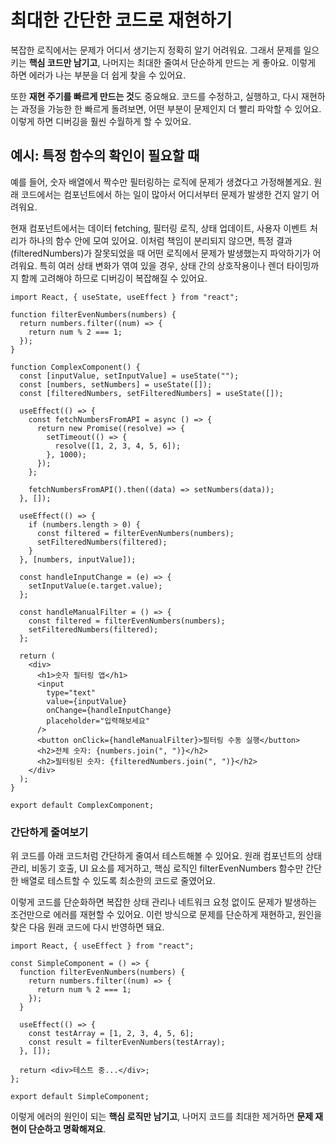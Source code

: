 # 최대한 간단한 코드로 재현하기

복잡한 로직에서는 문제가 어디서 생기는지 정확히 알기 어려워요. 그래서 문제를 일으키는 **핵심 코드만 남기고**, 나머지는 최대한 줄여서 단순하게 만드는 게 좋아요. 이렇게 하면 에러가 나는 부분을 더 쉽게 찾을 수 있어요.

또한 **재현 주기를 빠르게 만드는 것**도 중요해요. 코드를 수정하고, 실행하고, 다시 재현하는 과정을 가능한 한 빠르게 돌려보면, 어떤 부분이 문제인지 더 빨리 파악할 수 있어요. 이렇게 하면 디버깅을 훨씬 수월하게 할 수 있어요.

## 예시: 특정 함수의 확인이 필요할 때

예를 들어, 숫자 배열에서 짝수만 필터링하는 로직에 문제가 생겼다고 가정해볼게요. 원래 코드에서는 컴포넌트에서 하는 일이 많아서 어디서부터 문제가 발생한 건지 알기 어려워요.

현재 컴포넌트에서는 데이터 fetching, 필터링 로직, 상태 업데이트, 사용자 이벤트 처리가 하나의 함수 안에 모여 있어요. 이처럼 책임이 분리되지 않으면, 특정 결과(filteredNumbers)가 잘못되었을 때 어떤 로직에서 문제가 발생했는지 파악하기가 어려워요. 특히 여러 상태 변화가 엮여 있을 경우, 상태 간의 상호작용이나 렌더 타이밍까지 함께 고려해야 하므로 디버깅이 복잡해질 수 있어요.

```tsx
import React, { useState, useEffect } from "react";

function filterEvenNumbers(numbers) {
  return numbers.filter((num) => {
    return num % 2 === 1;
  });
}

function ComplexComponent() {
  const [inputValue, setInputValue] = useState("");
  const [numbers, setNumbers] = useState([]);
  const [filteredNumbers, setFilteredNumbers] = useState([]);

  useEffect(() => {
    const fetchNumbersFromAPI = async () => {
      return new Promise((resolve) => {
        setTimeout(() => {
          resolve([1, 2, 3, 4, 5, 6]);
        }, 1000);
      });
    };

    fetchNumbersFromAPI().then((data) => setNumbers(data));
  }, []);

  useEffect(() => {
    if (numbers.length > 0) {
      const filtered = filterEvenNumbers(numbers);
      setFilteredNumbers(filtered);
    }
  }, [numbers, inputValue]);

  const handleInputChange = (e) => {
    setInputValue(e.target.value);
  };

  const handleManualFilter = () => {
    const filtered = filterEvenNumbers(numbers);
    setFilteredNumbers(filtered);
  };

  return (
    <div>
      <h1>숫자 필터링 앱</h1>
      <input
        type="text"
        value={inputValue}
        onChange={handleInputChange}
        placeholder="입력해보세요"
      />
      <button onClick={handleManualFilter}>필터링 수동 실행</button>
      <h2>전체 숫자: {numbers.join(", ")}</h2>
      <h2>필터링된 숫자: {filteredNumbers.join(", ")}</h2>
    </div>
  );
}

export default ComplexComponent;
```

### 간단하게 줄여보기

위 코드를 아래 코드처럼 간단하게 줄여서 테스트해볼 수 있어요. 원래 컴포넌트의 상태 관리, 비동기 호출, UI 요소를 제거하고, 핵심 로직인 filterEvenNumbers 함수만 간단한 배열로 테스트할 수 있도록 최소한의 코드로 줄였어요.

이렇게 코드를 단순화하면 복잡한 상태 관리나 네트워크 요청 없이도 문제가 발생하는 조건만으로 에러를 재현할 수 있어요.
이런 방식으로 문제를 단순하게 재현하고, 원인을 찾은 다음 원래 코드에 다시 반영하면 돼요.

```tsx
import React, { useEffect } from "react";

const SimpleComponent = () => {
  function filterEvenNumbers(numbers) {
    return numbers.filter((num) => {
      return num % 2 === 1;
    });
  }

  useEffect(() => {
    const testArray = [1, 2, 3, 4, 5, 6];
    const result = filterEvenNumbers(testArray);
  }, []);

  return <div>테스트 중...</div>;
};

export default SimpleComponent;
```

이렇게 에러의 원인이 되는 **핵심 로직만 남기고**, 나머지 코드를 최대한 제거하면 **문제 재현이 단순하고 명확해져요**.
